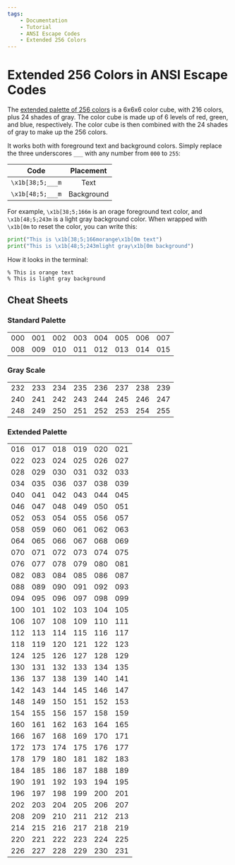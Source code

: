 ```yaml
---
tags:
    - Documentation
    - Tutorial
    - ANSI Escape Codes
    - Extended 256 Colors
---
```


# Extended 256 Colors in ANSI Escape Codes
The [extended palette of 256 colors](https://commons.wikimedia.org/wiki/File:Xterm_256color_chart.svg) is a 6x6x6 color cube, with 216 colors, plus 24 shades of gray. The color cube is made up of 6 levels of red, green, and blue, respectively. The color cube is then combined with the 24 shades of gray to make up the 256 colors.

It works both with foreground text and background colors. Simply replace the three underscores `___` with any number from `000` to `255`:

| Code            | Placement  |
| :-------------: | :--------: |
| `\x1b[38;5;___m` | Text       |
| `\x1b[48;5;___m` | Background |

For example, `\x1b[38;5;166m` is an orage foreground text color, and `\x1b[48;5;243m` is a light gray background color. When wrapped with `\x1b[0m` to reset the color, you can write this:

```python
print("This is \x1b[38;5;166morange\x1b[0m text")
print("This is \x1b[48;5;243mlight gray\x1b[0m background")
```

How it looks in the terminal:

<pre><code>% This is <span class="extended-colors" style="--fg-color: #d75f00;">orange</span> text
% This is <span class="extended-colors" style="--bg-color: #767676;">light gray</span> background</code></pre>


## Cheat Sheets
### Standard Palette

<table>
    <tbody>
        <tr>
            <td class="extended-colors" style="--bg-color: #000000;">000</td>
            <td class="extended-colors" style="--bg-color: #800000;">001</td>
            <td class="extended-colors" style="--bg-color: #008000;">002</td>
            <td class="extended-colors" style="--bg-color: #808000;">003</td>
            <td class="extended-colors" style="--bg-color: #000080;">004</td>
            <td class="extended-colors" style="--bg-color: #800080;">005</td>
            <td class="extended-colors" style="--bg-color: #008080;">006</td>
            <td class="extended-colors" style="--bg-color: #c0c0c0;">007</td>
        </tr>
        <tr>
            <td class="extended-colors" style="--bg-color: #808080;">008</td>
            <td class="extended-colors" style="--bg-color: #ff0000;">009</td>
            <td class="extended-colors" style="--bg-color: #00ff00;">010</td>
            <td class="extended-colors" style="--bg-color: #ffff00;">011</td>
            <td class="extended-colors" style="--bg-color: #0000ff;">012</td>
            <td class="extended-colors" style="--bg-color: #ff00ff;">013</td>
            <td class="extended-colors" style="--bg-color: #00ffff;">014</td>
            <td class="extended-colors" style="--bg-color: #ffffff;">015</td>
        </tr>
    </tbody>
</table>

### Gray Scale

<table>
    <tbody>
        <tr>
            <td class="extended-colors" style="--bg-color: #080808;">232</td>
            <td class="extended-colors" style="--bg-color: #121212;">233</td>
            <td class="extended-colors" style="--bg-color: #1c1c1c;">234</td>
            <td class="extended-colors" style="--bg-color: #262626;">235</td>
            <td class="extended-colors" style="--bg-color: #303030;">236</td>
            <td class="extended-colors" style="--bg-color: #3a3a3a;">237</td>
            <td class="extended-colors" style="--bg-color: #444444;">238</td>
            <td class="extended-colors" style="--bg-color: #4e4e4e;">239</td>
        </tr>
        <tr>
            <td class="extended-colors" style="--bg-color: #585858;">240</td>
            <td class="extended-colors" style="--bg-color: #626262;">241</td>
            <td class="extended-colors" style="--bg-color: #6c6c6c;">242</td>
            <td class="extended-colors" style="--bg-color: #767676;">243</td>
            <td class="extended-colors" style="--bg-color: #808080;">244</td>
            <td class="extended-colors" style="--bg-color: #8a8a8a;">245</td>
            <td class="extended-colors" style="--bg-color: #949494;">246</td>
            <td class="extended-colors" style="--bg-color: #9e9e9e;">247</td>
        </tr>
        <tr>
            <td class="extended-colors" style="--bg-color: #a8a8a8;">248</td>
            <td class="extended-colors" style="--bg-color: #b2b2b2;">249</td>
            <td class="extended-colors" style="--bg-color: #bcbcbc;">250</td>
            <td class="extended-colors" style="--bg-color: #c6c6c6;">251</td>
            <td class="extended-colors" style="--bg-color: #d0d0d0;">252</td>
            <td class="extended-colors" style="--bg-color: #dadada;">253</td>
            <td class="extended-colors" style="--bg-color: #e4e4e4;">254</td>
            <td class="extended-colors" style="--bg-color: #eeeeee;">255</td>
        </tr>
        </tbody>
</table>

### Extended Palette

<table>
    <tbody>
        <tr>
            <td class="extended-colors" style="--bg-color: #000000;">016</td>
            <td class="extended-colors" style="--bg-color: #00005f;">017</td>
            <td class="extended-colors" style="--bg-color: #000087;">018</td>
            <td class="extended-colors" style="--bg-color: #0000af;">019</td>
            <td class="extended-colors" style="--bg-color: #0000d7;">020</td>
            <td class="extended-colors" style="--bg-color: #0000ff;">021</td>
        </tr>
        <tr>
            <td class="extended-colors" style="--bg-color: #005f00;">022</td>
            <td class="extended-colors" style="--bg-color: #005f5f;">023</td>
            <td class="extended-colors" style="--bg-color: #005f87;">024</td>
            <td class="extended-colors" style="--bg-color: #005faf;">025</td>
            <td class="extended-colors" style="--bg-color: #005fd7;">026</td>
            <td class="extended-colors" style="--bg-color: #005fff;">027</td>
        </tr>
        <tr>
            <td class="extended-colors" style="--bg-color: #008700;">028</td>
            <td class="extended-colors" style="--bg-color: #00875f;">029</td>
            <td class="extended-colors" style="--bg-color: #008787;">030</td>
            <td class="extended-colors" style="--bg-color: #0087af;">031</td>
            <td class="extended-colors" style="--bg-color: #0087d7;">032</td>
            <td class="extended-colors" style="--bg-color: #0087ff;">033</td>
        </tr>
        <tr>
            <td class="extended-colors" style="--bg-color: #00af00;">034</td>
            <td class="extended-colors" style="--bg-color: #00af5f;">035</td>
            <td class="extended-colors" style="--bg-color: #00af87;">036</td>
            <td class="extended-colors" style="--bg-color: #00afaf;">037</td>
            <td class="extended-colors" style="--bg-color: #00afd7;">038</td>
            <td class="extended-colors" style="--bg-color: #00afff;">039</td>
        </tr>
        <tr>
            <td class="extended-colors" style="--bg-color: #00d700;">040</td>
            <td class="extended-colors" style="--bg-color: #00d75f;">041</td>
            <td class="extended-colors" style="--bg-color: #00d787;">042</td>
            <td class="extended-colors" style="--bg-color: #00d7af;">043</td>
            <td class="extended-colors" style="--bg-color: #00d7d7;">044</td>
            <td class="extended-colors" style="--bg-color: #00d7ff;">045</td>
        </tr>
        <tr>
            <td class="extended-colors" style="--bg-color: #00ff00;">046</td>
            <td class="extended-colors" style="--bg-color: #00ff5f;">047</td>
            <td class="extended-colors" style="--bg-color: #00ff87;">048</td>
            <td class="extended-colors" style="--bg-color: #00ffaf;">049</td>
            <td class="extended-colors" style="--bg-color: #00ffd7;">050</td>
            <td class="extended-colors" style="--bg-color: #00ffff;">051</td>
        </tr>
        <tr>
            <td class="extended-colors" style="--bg-color: #5f0000;">052</td>
            <td class="extended-colors" style="--bg-color: #5f005f;">053</td>
            <td class="extended-colors" style="--bg-color: #5f0087;">054</td>
            <td class="extended-colors" style="--bg-color: #5f00af;">055</td>
            <td class="extended-colors" style="--bg-color: #5f00d7;">056</td>
            <td class="extended-colors" style="--bg-color: #5f00ff;">057</td>
        </tr>
        <tr>
            <td class="extended-colors" style="--bg-color: #5f5f00;">058</td>
            <td class="extended-colors" style="--bg-color: #5f5f5f;">059</td>
            <td class="extended-colors" style="--bg-color: #5f5f87;">060</td>
            <td class="extended-colors" style="--bg-color: #5f5faf;">061</td>
            <td class="extended-colors" style="--bg-color: #5f5fd7;">062</td>
            <td class="extended-colors" style="--bg-color: #5f5fff;">063</td>
        </tr>
        <tr>
            <td class="extended-colors" style="--bg-color: #5f8700;">064</td>
            <td class="extended-colors" style="--bg-color: #5f875f;">065</td>
            <td class="extended-colors" style="--bg-color: #5f8787;">066</td>
            <td class="extended-colors" style="--bg-color: #5f87af;">067</td>
            <td class="extended-colors" style="--bg-color: #5f87d7;">068</td>
            <td class="extended-colors" style="--bg-color: #5f87ff;">069</td>
        </tr>
        <tr>
            <td class="extended-colors" style="--bg-color: #5faf00;">070</td>
            <td class="extended-colors" style="--bg-color: #5faf5f;">071</td>
            <td class="extended-colors" style="--bg-color: #5faf87;">072</td>
            <td class="extended-colors" style="--bg-color: #5fafaf;">073</td>
            <td class="extended-colors" style="--bg-color: #5fafd7;">074</td>
            <td class="extended-colors" style="--bg-color: #5fafff;">075</td>
        </tr>
        <tr>
            <td class="extended-colors" style="--bg-color: #5fd700;">076</td>
            <td class="extended-colors" style="--bg-color: #5fd75f;">077</td>
            <td class="extended-colors" style="--bg-color: #5fd787;">078</td>
            <td class="extended-colors" style="--bg-color: #5fd7af;">079</td>
            <td class="extended-colors" style="--bg-color: #5fd7d7;">080</td>
            <td class="extended-colors" style="--bg-color: #5fd7ff;">081</td>
        </tr>
        <tr>
            <td class="extended-colors" style="--bg-color: #5fff00;">082</td>
            <td class="extended-colors" style="--bg-color: #5fff5f;">083</td>
            <td class="extended-colors" style="--bg-color: #5fff87;">084</td>
            <td class="extended-colors" style="--bg-color: #5fffaf;">085</td>
            <td class="extended-colors" style="--bg-color: #5fffd7;">086</td>
            <td class="extended-colors" style="--bg-color: #5fffff;">087</td>
        </tr>
        <tr>
            <td class="extended-colors" style="--bg-color: #870000;">088</td>
            <td class="extended-colors" style="--bg-color: #87005f;">089</td>
            <td class="extended-colors" style="--bg-color: #870087;">090</td>
            <td class="extended-colors" style="--bg-color: #8700af;">091</td>
            <td class="extended-colors" style="--bg-color: #8700d7;">092</td>
            <td class="extended-colors" style="--bg-color: #8700ff;">093</td>
        </tr>
        <tr>
            <td class="extended-colors" style="--bg-color: #875f00;">094</td>
            <td class="extended-colors" style="--bg-color: #875f5f;">095</td>
            <td class="extended-colors" style="--bg-color: #875f87;">096</td>
            <td class="extended-colors" style="--bg-color: #875faf;">097</td>
            <td class="extended-colors" style="--bg-color: #875fd7;">098</td>
            <td class="extended-colors" style="--bg-color: #875fff;">099</td>
        </tr>
        <tr>
            <td class="extended-colors" style="--bg-color: #878700;">100</td>
            <td class="extended-colors" style="--bg-color: #87875f;">101</td>
            <td class="extended-colors" style="--bg-color: #878787;">102</td>
            <td class="extended-colors" style="--bg-color: #8787af;">103</td>
            <td class="extended-colors" style="--bg-color: #8787d7;">104</td>
            <td class="extended-colors" style="--bg-color: #8787ff;">105</td>
        </tr>
        <tr>
            <td class="extended-colors" style="--bg-color: #87af00;">106</td>
            <td class="extended-colors" style="--bg-color: #87af5f;">107</td>
            <td class="extended-colors" style="--bg-color: #87af87;">108</td>
            <td class="extended-colors" style="--bg-color: #87afaf;">109</td>
            <td class="extended-colors" style="--bg-color: #87afd7;">110</td>
            <td class="extended-colors" style="--bg-color: #87afff;">111</td>
        </tr>
        <tr>
            <td class="extended-colors" style="--bg-color: #87d700;">112</td>
            <td class="extended-colors" style="--bg-color: #87d75f;">113</td>
            <td class="extended-colors" style="--bg-color: #87d787;">114</td>
            <td class="extended-colors" style="--bg-color: #87d7af;">115</td>
            <td class="extended-colors" style="--bg-color: #87d7d7;">116</td>
            <td class="extended-colors" style="--bg-color: #87d7ff;">117</td>
        </tr>
        <tr>
            <td class="extended-colors" style="--bg-color: #87ff00;">118</td>
            <td class="extended-colors" style="--bg-color: #87ff5f;">119</td>
            <td class="extended-colors" style="--bg-color: #87ff87;">120</td>
            <td class="extended-colors" style="--bg-color: #87ffaf;">121</td>
            <td class="extended-colors" style="--bg-color: #87ffd7;">122</td>
            <td class="extended-colors" style="--bg-color: #87ffff;">123</td>
        </tr>
        <tr>
            <td class="extended-colors" style="--bg-color: #af0000;">124</td>
            <td class="extended-colors" style="--bg-color: #af005f;">125</td>
            <td class="extended-colors" style="--bg-color: #af0087;">126</td>
            <td class="extended-colors" style="--bg-color: #af00af;">127</td>
            <td class="extended-colors" style="--bg-color: #af00d7;">128</td>
            <td class="extended-colors" style="--bg-color: #af00ff;">129</td>
        </tr>
        <tr>
            <td class="extended-colors" style="--bg-color: #af5f00;">130</td>
            <td class="extended-colors" style="--bg-color: #af5f5f;">131</td>
            <td class="extended-colors" style="--bg-color: #af5f87;">132</td>
            <td class="extended-colors" style="--bg-color: #af5faf;">133</td>
            <td class="extended-colors" style="--bg-color: #af5fd7;">134</td>
            <td class="extended-colors" style="--bg-color: #af5fff;">135</td>
        </tr>
        <tr>
            <td class="extended-colors" style="--bg-color: #af8700;">136</td>
            <td class="extended-colors" style="--bg-color: #af875f;">137</td>
            <td class="extended-colors" style="--bg-color: #af8787;">138</td>
            <td class="extended-colors" style="--bg-color: #af87af;">139</td>
            <td class="extended-colors" style="--bg-color: #af87d7;">140</td>
            <td class="extended-colors" style="--bg-color: #af87ff;">141</td>
        </tr>
        <tr>
            <td class="extended-colors" style="--bg-color: #afaf00;">142</td>
            <td class="extended-colors" style="--bg-color: #afaf5f;">143</td>
            <td class="extended-colors" style="--bg-color: #afaf87;">144</td>
            <td class="extended-colors" style="--bg-color: #afafaf;">145</td>
            <td class="extended-colors" style="--bg-color: #afafd7;">146</td>
            <td class="extended-colors" style="--bg-color: #afafff;">147</td>
        </tr>
        <tr>
            <td class="extended-colors" style="--bg-color: #afd700;">148</td>
            <td class="extended-colors" style="--bg-color: #afd75f;">149</td>
            <td class="extended-colors" style="--bg-color: #afd787;">150</td>
            <td class="extended-colors" style="--bg-color: #afd7af;">151</td>
            <td class="extended-colors" style="--bg-color: #afd7d7;">152</td>
            <td class="extended-colors" style="--bg-color: #afd7ff;">153</td>
        </tr>
        <tr>
            <td class="extended-colors" style="--bg-color: #afff00;">154</td>
            <td class="extended-colors" style="--bg-color: #afff5f;">155</td>
            <td class="extended-colors" style="--bg-color: #afff87;">156</td>
            <td class="extended-colors" style="--bg-color: #afffaf;">157</td>
            <td class="extended-colors" style="--bg-color: #afffd7;">158</td>
            <td class="extended-colors" style="--bg-color: #afffff;">159</td>
        </tr>
        <tr>
            <td class="extended-colors" style="--bg-color: #d70000;">160</td>
            <td class="extended-colors" style="--bg-color: #d7005f;">161</td>
            <td class="extended-colors" style="--bg-color: #d70087;">162</td>
            <td class="extended-colors" style="--bg-color: #d700af;">163</td>
            <td class="extended-colors" style="--bg-color: #d700d7;">164</td>
            <td class="extended-colors" style="--bg-color: #d700ff;">165</td>
        </tr>
        <tr>
            <td class="extended-colors" style="--bg-color: #d75f00;">166</td>
            <td class="extended-colors" style="--bg-color: #d75f5f;">167</td>
            <td class="extended-colors" style="--bg-color: #d75f87;">168</td>
            <td class="extended-colors" style="--bg-color: #d75faf;">169</td>
            <td class="extended-colors" style="--bg-color: #d75fd7;">170</td>
            <td class="extended-colors" style="--bg-color: #d75fff;">171</td>
        </tr>
        <tr>
            <td class="extended-colors" style="--bg-color: #d78700;">172</td>
            <td class="extended-colors" style="--bg-color: #d7875f;">173</td>
            <td class="extended-colors" style="--bg-color: #d78787;">174</td>
            <td class="extended-colors" style="--bg-color: #d787af;">175</td>
            <td class="extended-colors" style="--bg-color: #d787d7;">176</td>
            <td class="extended-colors" style="--bg-color: #d787ff;">177</td>
        </tr>
        <tr>
            <td class="extended-colors" style="--bg-color: #d7af00;">178</td>
            <td class="extended-colors" style="--bg-color: #d7af5f;">179</td>
            <td class="extended-colors" style="--bg-color: #d7af87;">180</td>
            <td class="extended-colors" style="--bg-color: #d7afaf;">181</td>
            <td class="extended-colors" style="--bg-color: #d7afd7;">182</td>
            <td class="extended-colors" style="--bg-color: #d7afff;">183</td>
        </tr>
        <tr>
            <td class="extended-colors" style="--bg-color: #d7d700;">184</td>
            <td class="extended-colors" style="--bg-color: #d7d75f;">185</td>
            <td class="extended-colors" style="--bg-color: #d7d787;">186</td>
            <td class="extended-colors" style="--bg-color: #d7d7af;">187</td>
            <td class="extended-colors" style="--bg-color: #d7d7d7;">188</td>
            <td class="extended-colors" style="--bg-color: #d7d7ff;">189</td>
        </tr>
        <tr>
            <td class="extended-colors" style="--bg-color: #d7ff00;">190</td>
            <td class="extended-colors" style="--bg-color: #d7ff5f;">191</td>
            <td class="extended-colors" style="--bg-color: #d7ff87;">192</td>
            <td class="extended-colors" style="--bg-color: #d7ffaf;">193</td>
            <td class="extended-colors" style="--bg-color: #d7ffd7;">194</td>
            <td class="extended-colors" style="--bg-color: #d7ffff;">195</td>
        </tr>
        <tr>
            <td class="extended-colors" style="--bg-color: #ff0000;">196</td>
            <td class="extended-colors" style="--bg-color: #ff005f;">197</td>
            <td class="extended-colors" style="--bg-color: #ff0087;">198</td>
            <td class="extended-colors" style="--bg-color: #ff00af;">199</td>
            <td class="extended-colors" style="--bg-color: #ff00d7;">200</td>
            <td class="extended-colors" style="--bg-color: #ff00ff;">201</td>
        </tr>
        <tr>
            <td class="extended-colors" style="--bg-color: #ff5f00;">202</td>
            <td class="extended-colors" style="--bg-color: #ff5f5f;">203</td>
            <td class="extended-colors" style="--bg-color: #ff5f87;">204</td>
            <td class="extended-colors" style="--bg-color: #ff5faf;">205</td>
            <td class="extended-colors" style="--bg-color: #ff5fd7;">206</td>
            <td class="extended-colors" style="--bg-color: #ff5fff;">207</td>
        </tr>
        <tr>
            <td class="extended-colors" style="--bg-color: #ff8700;">208</td>
            <td class="extended-colors" style="--bg-color: #ff875f;">209</td>
            <td class="extended-colors" style="--bg-color: #ff8787;">210</td>
            <td class="extended-colors" style="--bg-color: #ff87af;">211</td>
            <td class="extended-colors" style="--bg-color: #ff87d7;">212</td>
            <td class="extended-colors" style="--bg-color: #ff87ff;">213</td>
        </tr>
        <tr>
            <td class="extended-colors" style="--bg-color: #ffaf00;">214</td>
            <td class="extended-colors" style="--bg-color: #ffaf5f;">215</td>
            <td class="extended-colors" style="--bg-color: #ffaf87;">216</td>
            <td class="extended-colors" style="--bg-color: #ffafaf;">217</td>
            <td class="extended-colors" style="--bg-color: #ffafd7;">218</td>
            <td class="extended-colors" style="--bg-color: #ffafff;">219</td>
        </tr>
        <tr>
            <td class="extended-colors" style="--bg-color: #ffd700;">220</td>
            <td class="extended-colors" style="--bg-color: #ffd75f;">221</td>
            <td class="extended-colors" style="--bg-color: #ffd787;">222</td>
            <td class="extended-colors" style="--bg-color: #ffd7af;">223</td>
            <td class="extended-colors" style="--bg-color: #ffd7d7;">224</td>
            <td class="extended-colors" style="--bg-color: #ffd7ff;">225</td>
        </tr>
        <tr>
            <td class="extended-colors" style="--bg-color: #ffff00;">226</td>
            <td class="extended-colors" style="--bg-color: #ffff5f;">227</td>
            <td class="extended-colors" style="--bg-color: #ffff87;">228</td>
            <td class="extended-colors" style="--bg-color: #ffffaf;">229</td>
            <td class="extended-colors" style="--bg-color: #ffffd7;">230</td>
            <td class="extended-colors" style="--bg-color: #ffffff;">231</td>
        </tr>
    </tbody>
</table>
